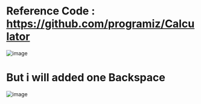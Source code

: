 # Reference Code : https://github.com/programiz/Calculator
![image](https://github.com/DineshDhamodharan24/Project/assets/142207421/739261da-f245-427d-895d-d08b77bba8f4)
# But i will added one Backspace
![image](https://github.com/DineshDhamodharan24/Project/assets/142207421/65ba8f21-8ca9-4094-8d72-faa1c454a816)

